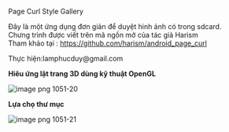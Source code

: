 Page Curl Style Gallery 

Đây là một ứng dụng đơn giản để duyệt hình ảnh có trong sdcard.<br>
Chưng trình được viết trên mã ngồn mở của tác giả Harism<br>
Tham khảo tại : <a href='https://github.com/harism/android_page_curl'>https://github.com/harism/android_page_curl</a><br>

<p>Thực hiện:lamphucduy@gmail.com</p>
<p><b>Hiêu ứng lật trang 3D dùng kỹ thuật OpenGL</b></p>
<img src='http://www.image-share.com/upload/1051/20.png' alt='image png 1051-20' border='0'>
<p><b>Lựa chọ thư mục</b></p>
<img src='http://www.image-share.com/upload/1051/21.png' alt='image png 1051-21' border='0'><br>
